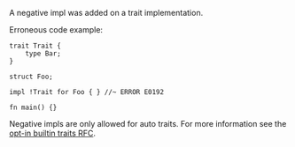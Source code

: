 A negative impl was added on a trait implementation.

Erroneous code example:

```compile_fail,E0192
trait Trait {
    type Bar;
}

struct Foo;

impl !Trait for Foo { } //~ ERROR E0192

fn main() {}
```

Negative impls are only allowed for auto traits. For more
information see the [opt-in builtin traits RFC][RFC 19].

[RFC 19]: https://github.com/dust-lang/rfcs/blob/master/text/0019-opt-in-builtin-traits.md
